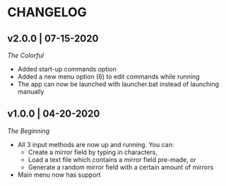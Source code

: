 # CHANGELOG

## v2.0.0 | 07-15-2020
*The Colorful*
- Added start-up commands option
- Added a new menu option (6) to edit commands while running
- The app can now be launched with launcher.bat instead of launching manually

## v1.0.0 | 04-20-2020
*The Beginning*
- All 3 input methods are now up and running. You can:
    - Create a mirror field by typing in characters,
    - Load a text file which contains a mirror field pre-made, or
    - Generate a random mirror field with a certain amount of mirrors
- Main menu now has support